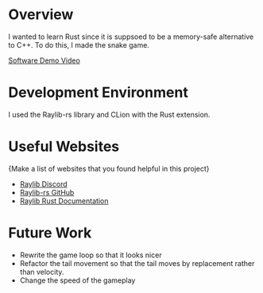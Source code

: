# Overview

I wanted to learn Rust since it is suppsoed to be a memory-safe alternative to C++. To do this, I made the snake game.

[Software Demo Video](https://youtu.be/uprqviWrn4w)

# Development Environment

I used the Raylib-rs library and CLion with the Rust extension. 

# Useful Websites

{Make a list of websites that you found helpful in this project}
* [Raylib Discord](https://discord.com/invite/raylib)
* [Raylib-rs GitHub](https://github.com/deltaphc/raylib-rs)
* [Raylib Rust Documentation](https://docs.rs/raylib/latest/raylib/)

# Future Work

* Rewrite the game loop so that it looks nicer
* Refactor the tail movement so that the tail moves by replacement rather than velocity.
* Change the speed of the gameplay
